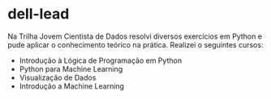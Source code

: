 # dell-lead
Na Trilha Jovem Cientista de Dados resolvi diversos exercícios em Python e pude aplicar o conhecimento teórico na prática.
Realizei o seguintes cursos:
- Introdução à Lógica de Programação em Python 
- Python para Machine Learning 
- Visualização de Dados
- Introdução a Machine Learning
